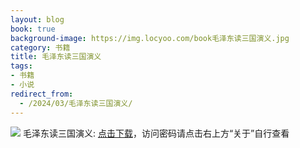 ```yaml
---
layout: blog
book: true
background-image: https://img.locyoo.com/book毛泽东读三国演义.jpg
category: 书籍
title: 毛泽东读三国演义
tags:
- 书籍
- 小说
redirect_from:
  - /2024/03/毛泽东读三国演义/
---
```

![](https://img.locyoo.com/book毛泽东读三国演义.jpg)
毛泽东读三国演义: <a name = "ref1" href="https://url18.ctfile.com/f/50983618-1225827463-cbbef9?p=3619">点击下载</a>，访问密码请点击右上方“关于”自行查看
